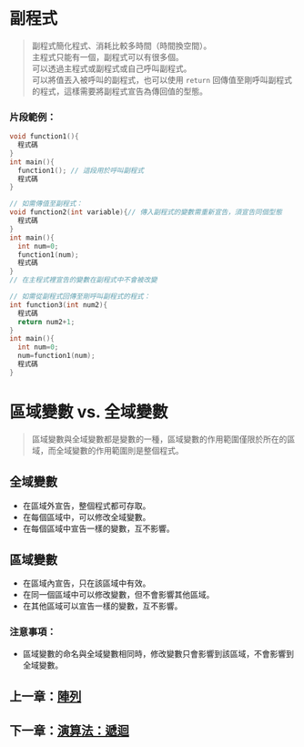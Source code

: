 # 副程式

> 副程式簡化程式、消耗比較多時間（時間換空間）。  
> 主程式只能有一個，副程式可以有很多個。  
> 可以透過主程式或副程式或自己呼叫副程式。  
> 可以將值丟入被呼叫的副程式，也可以使用 `return` 回傳值至剛呼叫副程式的程式，這樣需要將副程式宣告為傳回值的型態。

### 片段範例：

```cpp
void function1(){
  程式碼
}
int main(){
  function1(); // 這段用於呼叫副程式
  程式碼
} 

// 如需傳值至副程式：
void function2(int variable){// 傳入副程式的變數需重新宣告，須宣告同個型態
  程式碼
}
int main(){
  int num=0;
  function1(num);
  程式碼
}
// 在主程式裡宣告的變數在副程式中不會被改變

// 如需從副程式回傳至剛呼叫副程式的程式：
int function3(int num2){
  程式碼
  return num2+1;
}
int main(){
  int num=0;
  num=function1(num);
  程式碼
}
```

# 區域變數 vs. 全域變數

> 區域變數與全域變數都是變數的一種，區域變數的作用範圍僅限於所在的區域，而全域變數的作用範圍則是整個程式。

## 全域變數

- 在區域外宣告，整個程式都可存取。
- 在每個區域中，可以修改全域變數。
- 在每個區域中宣告一樣的變數，互不影響。

## 區域變數

- 在區域內宣告，只在該區域中有效。
- 在同一個區域中可以修改變數，但不會影響其他區域。
- 在其他區域可以宣告一樣的變數，互不影響。

### 注意事項：

- 區域變數的命名與全域變數相同時，修改變數只會影響到該區域，不會影響到全域變數。

## 上一章：[陣列](https://github.com/xixa3333/C-Plus-Plus-Textbook/blob/main/%E9%99%A3%E5%88%97.md)
## 下一章：[演算法：遞迴](https://github.com/xixa3333/C-Plus-Plus-Textbook/blob/main/%E6%BC%94%E7%AE%97%E6%B3%95%EF%BC%9A%E9%81%9E%E8%BF%B4.md)
